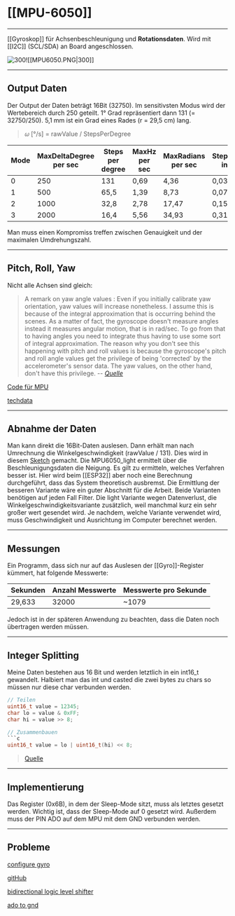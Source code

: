 # [[MPU-6050]]
___
[[Gyroskop]] für Achsenbeschleunigung und **Rotationsdaten**. Wird mit [[I2C]] (SCL/SDA) an Board angeschlossen.

![300](https://external-content.duckduckgo.com/iu/?u=https%3A%2F%2Ftse3.mm.bing.net%2Fth%3Fid%3DOIP.1kRcjsyGrHg5ON2CD-XOJwHaFz%26pid%3DApi&f=1)![[MPU6050.PNG|300]]

___

## Output Daten
Der Output der Daten beträgt 16Bit (32750). Im sensitivsten Modus wird der Wertebereich durch 250 geteilt. 1° Grad repräsentiert dann 131 (= 32750/250).
5,1 mm ist ein Grad eines Rades (r = 29,5 cm) lang.

> 𝜔 [°/s] = rawValue / StepsPerDegree

| Mode | MaxDeltaDegree per sec | Steps per degree | MaxHz per sec | MaxRadians per sec | StepLength in mm |
| ---- | ---------------------- | ---------------- | ------------- | ------------------ | ---------------- |
| 0    | 250                    | 131              | 0,69          | 4,36               | 0,039mm          |
| 1    | 500                    | 65,5             | 1,39          | 8,73               | 0,078mm          |
| 2    | 1000                   | 32,8             | 2,78          | 17,47              | 0,155mm          |
| 3    | 2000                   | 16,4             | 5,56          | 34,93              | 0,311mm          |

Man muss einen Kompromiss treffen zwischen Genauigkeit und der maximalen Umdrehungszahl. 

___

## Pitch, Roll, Yaw

Nicht alle Achsen sind gleich:
>A remark on yaw angle values : Even if you initially calibrate yaw orientation, yaw values will increase nonetheless. 
I assume this is because of the integral approximation that is occurring behind the scenes. 
As a matter of fact, the gyroscope doesn't measure angles instead it measures angular motion, that is in rad/sec. 
To go from that to having angles you need to integrate thus having to use some sort of integral approximation. 
The reason why you don't see this happening with pitch and roll values is because the gyroscope's pitch and roll angle values get the privilege of being 'corrected' by the accelerometer's sensor data. 
The yaw values, on the other hand, don't have this privilege.
> -- <cite>[Quelle](https://www.youtube.com/watch?v=H7fRowInpwM)</cite>

[Code für MPU](https://randomnerdtutorials.com/esp32-mpu-6050-web-server/)

[techdata](https://wolles-elektronikkiste.de/mpu6050-beschleunigungssensor-und-gyroskop)

___

## Abnahme der Daten
Man kann direkt die 16Bit-Daten auslesen. Dann erhält man nach Umrechnung die Winkelgeschwindigkeit (rawValue / 131). Dies wird in diesem [Sketch](https://wolles-elektronikkiste.de/mpu6050-beschleunigungssensor-und-gyroskop) gemacht. 
Die MPU6050_light ermittelt über die Beschleunigungsdaten die Neigung. Es gilt zu ermitteln, welches Verfahren besser ist. Hier wird beim [[ESP32]] aber noch eine Berechnung durchgeführt, dass das System theoretisch ausbremst.
Die Ermittlung der besseren Variante wäre ein guter Abschnitt für die Arbeit.
Beide Varianten benötigen auf jeden Fall Filter. Die light Variante wegen Datenverlust, die Winkelgeschwindigkeitsvariante zusätzlich, weil manchmal kurz ein sehr großer wert gesendet wird.
Je nachdem, welche Variante verwendet wird, muss Geschwindigkeit und Ausrichtung im Computer berechnet werden.

___

## Messungen
Ein Programm, dass sich nur auf das Auslesen der [[Gyro]]-Register kümmert, hat folgende Messwerte:

| Sekunden | Anzahl Messwerte | Messwerte pro Sekunde |
| -------- | ---------------- | --------------------- |
| 29,633   | 32000            | ~1079                 |

Jedoch ist in der späteren Anwendung zu beachten, dass die Daten noch übertragen werden müssen.

___

## Integer Splitting
Meine Daten bestehen aus 16 Bit und werden letztlich in ein int16_t gewandelt. Halbiert man das int und casted die zwei bytes zu chars so müssen nur diese char verbunden werden.

```c
// Teilen
uint16_t value = 12345;
char lo = value & 0xFF;
char hi = value >> 8;

// Zusammenbauen
```c
uint16_t value = lo | uint16_t(hi) << 8;
```
> [Quelle](https://stackoverflow.com/questions/13279024/convert-a-uint16-t-to-char2-to-be-sent-over-socket-unix)

___

## Implementierung
Das Register (0x6B), in dem der Sleep-Mode sitzt, muss als letztes gesetzt werden. Wichtig ist, dass der Sleep-Mode auf 0 gesetzt wird.
Außerdem muss der PIN ADO auf dem MPU mit dem GND verbunden werden.

___

## Probleme

[configure gyro](https://medium.com/@kavindugimhanzoysa/lets-work-with-mpu6050-gy-521-part1-6db0d47a35e6)

[gitHub](https://github.com/espressif/arduino-esp32/issues/3678)

[bidirectional logic level shifter](https://arduino.stackexchange.com/questions/85352/mpu-6050-only-reads-0-in-output)

[ado to gnd](https://stackoverflow.com/questions/44564269/mpu6050-doesnt-seem-to-give-values-properly-and-no-i2c-devices-found-error-thro)